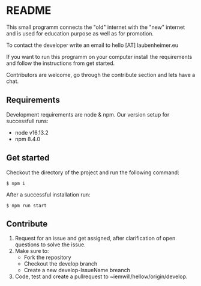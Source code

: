 # README

This small programm connects the "old" internet with the "new" internet and is used for education purpose as well as for promotion.

To contact the developer write an email to hello [AT] laubenheimer.eu

If you want to run this programm on your computer install the requirements and follow the instructions from get started.

Contributors are welcome, go through the contribute section and lets have a chat.


## Requirements

Development requirements are node & npm. Our version setup for successfull runs:

- node v16.13.2
- npm 8.4.0


## Get started

Checkout the directory of the project and run the following command:

    $ npm i

After a successful installation run:

    $ npm run start

## Contribute

1. Request for an issue and get assigned, after clarification of open questions to solve the issue.
2. Make sure to:
    - Fork the repository
    - Checkout the develop branch
    - Create a new develop-IssueName breanch
3. Code, test and create a pullrequest to ~iemwill/hellow/origin/develop.
